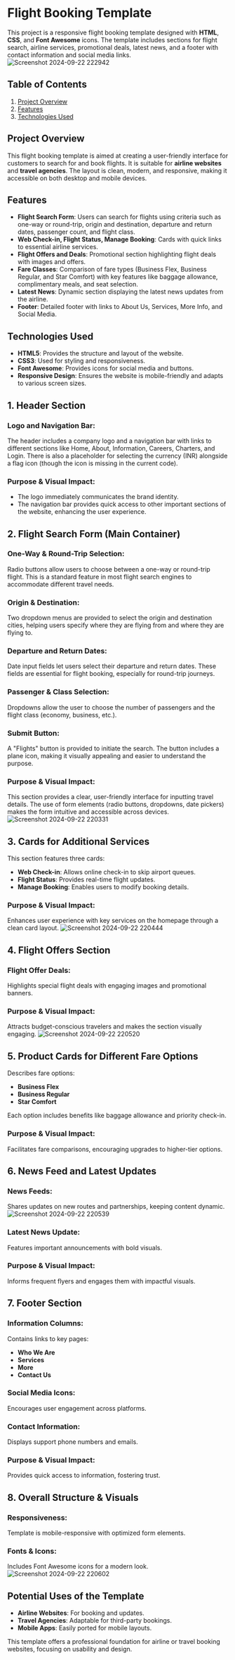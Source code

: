 # Flight Booking Template

This project is a responsive flight booking template designed with **HTML**, **CSS**, and **Font Awesome** icons. The template includes sections for flight search, airline services, promotional deals, latest news, and a footer with contact information and social media links.
![Screenshot 2024-09-22 222942](https://github.com/user-attachments/assets/32197a7f-d4a1-4c02-bf64-43e2d153b071)

## Table of Contents

1. [Project Overview](#project-overview)
2. [Features](#features)
3. [Technologies Used](#technologies-used)


## Project Overview

This flight booking template is aimed at creating a user-friendly interface for customers to search for and book flights. It is suitable for **airline websites** and **travel agencies**. The layout is clean, modern, and responsive, making it accessible on both desktop and mobile devices.

## Features

- **Flight Search Form**: Users can search for flights using criteria such as one-way or round-trip, origin and destination, departure and return dates, passenger count, and flight class.
- **Web Check-in, Flight Status, Manage Booking**: Cards with quick links to essential airline services.
- **Flight Offers and Deals**: Promotional section highlighting flight deals with images and offers.
- **Fare Classes**: Comparison of fare types (Business Flex, Business Regular, and Star Comfort) with key features like baggage allowance, complimentary meals, and seat selection.
- **Latest News**: Dynamic section displaying the latest news updates from the airline.
- **Footer**: Detailed footer with links to About Us, Services, More Info, and Social Media.

## Technologies Used

- **HTML5**: Provides the structure and layout of the website.
- **CSS3**: Used for styling and responsiveness.
- **Font Awesome**: Provides icons for social media and buttons.
- **Responsive Design**: Ensures the website is mobile-friendly and adapts to various screen sizes.


## 1. Header Section

### Logo and Navigation Bar:
The header includes a company logo and a navigation bar with links to different sections like Home, About, Information, Careers, Charters, and Login. There is also a placeholder for selecting the currency (INR) alongside a flag icon (though the icon is missing in the current code).

### Purpose & Visual Impact:
- The logo immediately communicates the brand identity.
- The navigation bar provides quick access to other important sections of the website, enhancing the user experience.

## 2. Flight Search Form (Main Container)

### One-Way & Round-Trip Selection:
Radio buttons allow users to choose between a one-way or round-trip flight. This is a standard feature in most flight search engines to accommodate different travel needs.

### Origin & Destination:
Two dropdown menus are provided to select the origin and destination cities, helping users specify where they are flying from and where they are flying to.

### Departure and Return Dates:
Date input fields let users select their departure and return dates. These fields are essential for flight booking, especially for round-trip journeys.

### Passenger & Class Selection:
Dropdowns allow the user to choose the number of passengers and the flight class (economy, business, etc.).

### Submit Button:
A "Flights" button is provided to initiate the search. The button includes a plane icon, making it visually appealing and easier to understand the purpose.

### Purpose & Visual Impact:
This section provides a clear, user-friendly interface for inputting travel details. The use of form elements (radio buttons, dropdowns, date pickers) makes the form intuitive and accessible across devices.
![Screenshot 2024-09-22 220331](https://github.com/user-attachments/assets/bf26cc66-ae12-4e27-811c-7c15819dc387)


## 3. Cards for Additional Services
This section features three cards: 
- **Web Check-in**: Allows online check-in to skip airport queues.
- **Flight Status**: Provides real-time flight updates.
- **Manage Booking**: Enables users to modify booking details.

### Purpose & Visual Impact:
Enhances user experience with key services on the homepage through a clean card layout.
![Screenshot 2024-09-22 220444](https://github.com/user-attachments/assets/17048d67-4a3d-487c-8173-b2ac1fbba2e1)

## 4. Flight Offers Section
### Flight Offer Deals:
Highlights special flight deals with engaging images and promotional banners.

### Purpose & Visual Impact:
Attracts budget-conscious travelers and makes the section visually engaging.
![Screenshot 2024-09-22 220520](https://github.com/user-attachments/assets/55e6506f-abed-47dd-a36c-7a33e5f7bdc6)

## 5. Product Cards for Different Fare Options
Describes fare options: 
- **Business Flex**
- **Business Regular**
- **Star Comfort**

Each option includes benefits like baggage allowance and priority check-in.

### Purpose & Visual Impact:
Facilitates fare comparisons, encouraging upgrades to higher-tier options.

## 6. News Feed and Latest Updates
### News Feeds:
Shares updates on new routes and partnerships, keeping content dynamic.
![Screenshot 2024-09-22 220539](https://github.com/user-attachments/assets/8b345a50-696a-49f7-b511-4404e0b71d42)

### Latest News Update:
Features important announcements with bold visuals.

### Purpose & Visual Impact:
Informs frequent flyers and engages them with impactful visuals.

## 7. Footer Section
### Information Columns:
Contains links to key pages:
- **Who We Are**
- **Services**
- **More**
- **Contact Us**

### Social Media Icons:
Encourages user engagement across platforms.

### Contact Information:
Displays support phone numbers and emails.

### Purpose & Visual Impact:
Provides quick access to information, fostering trust.

## 8. Overall Structure & Visuals
### Responsiveness:
Template is mobile-responsive with optimized form elements.

### Fonts & Icons:
Includes Font Awesome icons for a modern look.
![Screenshot 2024-09-22 220602](https://github.com/user-attachments/assets/82e076b9-370a-4735-883f-5d8459b7d73b)

## Potential Uses of the Template
- **Airline Websites**: For booking and updates.
- **Travel Agencies**: Adaptable for third-party bookings.
- **Mobile Apps**: Easily ported for mobile layouts.

This template offers a professional foundation for airline or travel booking websites, focusing on usability and design.
